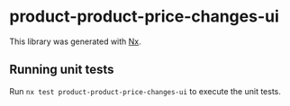 # product-product-price-changes-ui

This library was generated with [Nx](https://nx.dev).

## Running unit tests

Run `nx test product-product-price-changes-ui` to execute the unit tests.
